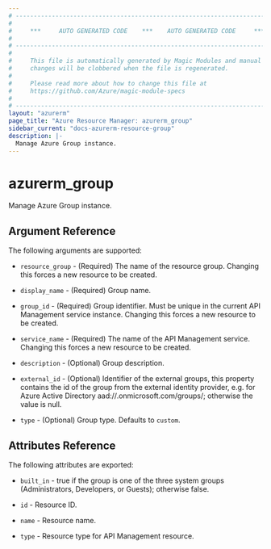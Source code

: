```yaml
---
# ----------------------------------------------------------------------------
#
#     ***     AUTO GENERATED CODE    ***    AUTO GENERATED CODE     ***
#
# ----------------------------------------------------------------------------
#
#     This file is automatically generated by Magic Modules and manual
#     changes will be clobbered when the file is regenerated.
#
#     Please read more about how to change this file at
#     https://github.com/Azure/magic-module-specs
#
# ----------------------------------------------------------------------------
layout: "azurerm"
page_title: "Azure Resource Manager: azurerm_group"
sidebar_current: "docs-azurerm-resource-group"
description: |-
  Manage Azure Group instance.
---
```


# azurerm_group

Manage Azure Group instance.


## Argument Reference

The following arguments are supported:

* `resource_group` - (Required) The name of the resource group. Changing this forces a new resource to be created.

* `display_name` - (Required) Group name.

* `group_id` - (Required) Group identifier. Must be unique in the current API Management service instance. Changing this forces a new resource to be created.

* `service_name` - (Required) The name of the API Management service. Changing this forces a new resource to be created.

* `description` - (Optional) Group description.

* `external_id` - (Optional) Identifier of the external groups, this property contains the id of the group from the external identity provider, e.g. for Azure Active Directory aad://<tenant>.onmicrosoft.com/groups/<group object id>; otherwise the value is null.

* `type` - (Optional) Group type. Defaults to `custom`.

## Attributes Reference

The following attributes are exported:

* `built_in` - true if the group is one of the three system groups (Administrators, Developers, or Guests); otherwise false.

* `id` - Resource ID.

* `name` - Resource name.

* `type` - Resource type for API Management resource.
